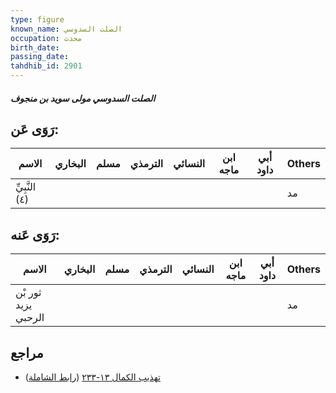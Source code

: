 ```yaml
---
type: figure
known_name: الصلت السدوسي
occupation: محدث
birth_date:
passing_date:
tahdhib_id: 2901
---
```

##### الصلت السدوسي مولى سويد بن منجوف

## رَوَى عَن:
| الاسم          | البخاري | مسلم | الترمذي | النسائي | ابن ماجه | أبي داود | Others |
| -------------- | ------- | ---- | ------- | ------- | -------- | -------- | ------ |
| النَّبِيِّ (٤) |         |      |         |         |          |          | مد     |
## رَوَى عَنه:
| الاسم               | البخاري | مسلم | الترمذي | النسائي | ابن ماجه | أبي داود | Others |
| ------------------- | ------- | ---- | ------- | ------- | -------- | -------- | ------ |
| ثور بْن يزيد الرحبي |         |      |         |         |          |          | مد     |
## مراجع
- [تهذيب الكمال ١٣-٢٣٣](obsidian://open?vault=Tahdhib-al-Kamal&file=Figures/٢٩٠١-الصلت%20السدوسي%20مولى%20سويد%20بن%20منجوف) ([رابط الشاملة](https://shamela.ws/book/3722/6614))